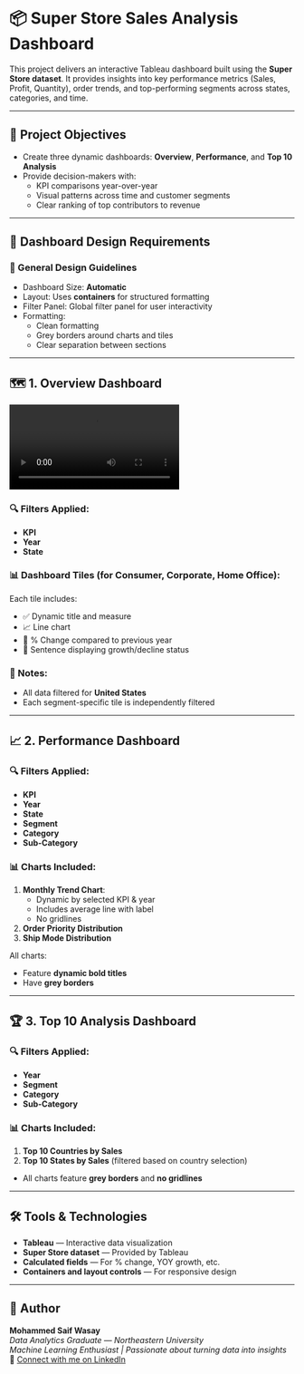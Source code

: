 # 📦 Super Store Sales Analysis Dashboard

This project delivers an interactive Tableau dashboard built using the **Super Store dataset**. It provides insights into key performance metrics (Sales, Profit, Quantity), order trends, and top-performing segments across states, categories, and time.

---

## 🧾 Project Objectives

- Create three dynamic dashboards: **Overview**, **Performance**, and **Top 10 Analysis**
- Provide decision-makers with:
  - KPI comparisons year-over-year
  - Visual patterns across time and customer segments
  - Clear ranking of top contributors to revenue

---

## 🧱 Dashboard Design Requirements

### 🧩 General Design Guidelines

- Dashboard Size: **Automatic**
- Layout: Uses **containers** for structured formatting
- Filter Panel: Global filter panel for user interactivity
- Formatting:
  - Clean formatting
  - Grey borders around charts and tiles
  - Clear separation between sections

---

## 🗺️ 1. Overview Dashboard
![Dashboard Preview](https://github.com/MohammedSaifWasay/Tableau_Walmart_Store_Analysis_Dashboard/blob/main/Demo.mp4)

### 🔍 Filters Applied:
- **KPI**
- **Year**
- **State**

### 📊 Dashboard Tiles (for Consumer, Corporate, Home Office):

Each tile includes:
- ✅ Dynamic title and measure
- 📈 Line chart
- 🔄 % Change compared to previous year
- 📢 Sentence displaying growth/decline status

### 🧠 Notes:
- All data filtered for **United States**
- Each segment-specific tile is independently filtered

---

## 📈 2. Performance Dashboard

### 🔍 Filters Applied:
- **KPI**
- **Year**
- **State**
- **Segment**
- **Category**
- **Sub-Category**

### 📊 Charts Included:
1. **Monthly Trend Chart**:
   - Dynamic by selected KPI & year
   - Includes average line with label
   - No gridlines
2. **Order Priority Distribution**
3. **Ship Mode Distribution**

All charts:
- Feature **dynamic bold titles**
- Have **grey borders**

---

## 🏆 3. Top 10 Analysis Dashboard

### 🔍 Filters Applied:
- **Year**
- **Segment**
- **Category**
- **Sub-Category**

### 📊 Charts Included:
1. **Top 10 Countries by Sales**
2. **Top 10 States by Sales** (filtered based on country selection)

- All charts feature **grey borders** and **no gridlines**

---

## 🛠️ Tools & Technologies

- **Tableau** — Interactive data visualization
- **Super Store dataset** — Provided by Tableau
- **Calculated fields** — For % change, YOY growth, etc.
- **Containers and layout controls** — For responsive design

---

## 🧠 Author  
**Mohammed Saif Wasay**  
*Data Analytics Graduate — Northeastern University*  
*Machine Learning Enthusiast | Passionate about turning data into insights*  
🔗 [Connect with me on LinkedIn](https://www.linkedin.com/in/mohammed-saif-wasay-4b3b64199/)
